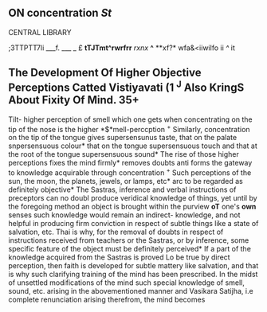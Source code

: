 ## **ON concentration** *St*

CENTRAL LIBRARY

;3TTPTT7li \_\_\_f. \_\_\_ \_ £ **tTJTmt^rwrfrr** *rxnx* **^** *\*xf?\* wfa&<iiwilfo ii *^* it

## **The Development Of Higher Objective Perceptions Catted Vistiyavati (1 <sup>J</sup> Also KringS About Fixity Of Mind. 35+**

Tilt- higher perception of smell which one gets when concentrating on the tip of the nose is the higher *\$*mell-perccption <sup>+</sup> Similarly, concentration on the tip of the tongue gives supersensunus taste, that on the palate snpersensuous colour\* that on the tongue supersensuous touch and that at the root of the tongue supersensuous sound\* The rise of those higher perceptions fixes the mind firmly\* removes doubts anti forms the gateway to knowledge acquirable through concentration <sup>+</sup> Such perceptions of the sun, the moon, the planets, jewels, or lamps, etc\* arc to be regarded as definitely objective\* The Sastras, inference and verbal instructions of preceptors can no doubl produce veridical knowledge of things, yet until by the foregoing method an object is brought within the purview **oT** one's **own** senses such knowledge would remain an indirect- knowledge, and not helpful in producing firm conviction in respect of subtle things like a state of salvation, etc. Thai is why, for the removal of doubts in respect of instructions received from teachers or the Sastras, or by inference, some specific feature of the object must be definitely perceived\* If a part of the knowledge acquired from the Sastras is proved Lo be true by direct perception, then faith is developed for subtle mattery like salvation, and that is why such clarifying training of the mind has been prescribed. In the midst of unsettled modifications of the mind such special knowledge of smell, sound, etc. arising in the abovementioned manner and Vasikara Satijha, i.e complete renunciation arising therefrom, the mind becomes